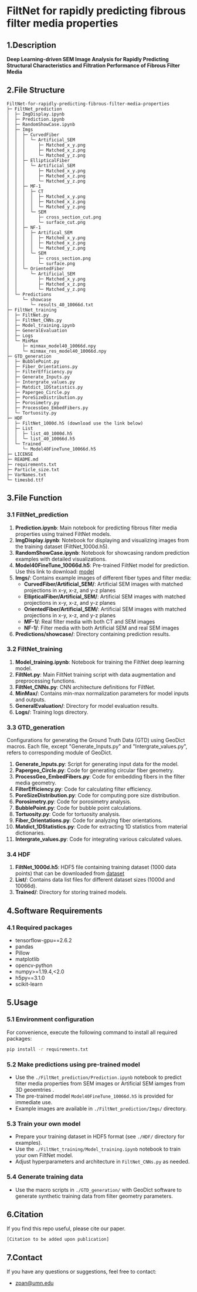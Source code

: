 # FiltNet for rapidly predicting fibrous filter media properties

## 1.Description

**Deep Learning-driven SEM Image Analysis for Rapidly Predicting Structural Characteristics and Filtration Performance of Fibrous Filter Media**

## 2.File Structure
```
FiltNet-for-rapidly-predicting-fibrous-filter-media-properties
├─ FiltNet_prediction
│  ├─ ImgDisplay.ipynb
│  ├─ Prediction.ipynb
│  ├─ RandomShowCase.ipynb
│  ├─ Imgs
│  │  ├─ CurvedFiber
│  │  │  └─ Artificial_SEM
│  │  │     ├─ Matched_x_y.png
│  │  │     ├─ Matched_x_z.png
│  │  │     └─ Matched_y_z.png
│  │  ├─ EllipticalFiber
│  │  │  └─ Artificial_SEM
│  │  │     ├─ Matched_x_y.png
│  │  │     ├─ Matched_x_z.png
│  │  │     └─ Matched_y_z.png
│  │  ├─ MF-1
│  │  │  ├─ CT
│  │  │  │  ├─ Matched_x_y.png
│  │  │  │  ├─ Matched_x_z.png
│  │  │  │  └─ Matched_y_z.png
│  │  │  └─ SEM
│  │  │     ├─ cross_section_cut.png
│  │  │     └─ surface_cut.png
│  │  ├─ NF-1
│  │  │  ├─ Artifical_SEM
│  │  │  │  ├─ Matched_x_y.png
│  │  │  │  ├─ Matched_x_z.png
│  │  │  │  └─ Matched_y_z.png
│  │  │  └─ SEM
│  │  │     ├─ cross_section.png
│  │  │     └─ surface.png
│  │  └─ OrientedFiber
│  │     └─ Artificial_SEM
│  │        ├─ Matched_x_y.png
│  │        ├─ Matched_x_z.png
│  │        └─ Matched_y_z.png
│  └─ Predictions
│     └─ showcase
│        └─ results_40_10066d.txt
├─ FiltNet_training
│  ├─ FiltNet.py
│  ├─ FiltNet_CNNs.py
│  ├─ Model_training.ipynb
│  ├─ GeneralEvaluation
│  ├─ Logs
│  └─ MinMax
│     ├─ minmax_model40_10066d.npy
│     └─ minmax_res_model40_10066d.npy
├─ GTD_generation
│  ├─ BubblePoint.py
│  ├─ Fiber_Orientations.py
│  ├─ FilterEfficiency.py
│  ├─ Generate_Inputs.py
│  ├─ Intergrate_values.py
│  ├─ Matdict_1DStatistics.py
│  ├─ Papergeo_Circle.py
│  ├─ PoreSizeDistribution.py
│  ├─ Porosimetry.py
│  ├─ ProcessGeo_EmbedFibers.py
│  └─ Tortuosity.py
├─ HDF
│  ├─ FiltNet_1000d.h5 (download use the link below)
│  ├─ List
│  │  ├─ list_40_1000d.h5
│  │  └─ list_40_10066d.h5
│  └─ Trained
│     └─ Model40FineTune_10066d.h5
├─ LICENSE
├─ README.md
├─ requirements.txt
├─ Particle_size.txt
├─ VarNames.txt
└─ timesbd.ttf

```

## 3.File Function

### 3.1 FiltNet_prediction
1. **Prediction.ipynb**: Main notebook for predicting fibrous filter media properties using trained FiltNet models.
2. **ImgDisplay.ipynb**: Notebook for displaying and visualizing images from the training dataset (FiltNet_1000d.h5).
3. **RandomShowCase.ipynb**: Notebook for showcasing random prediction examples with detailed visualizations.
4. **Model40FineTune_10066d.h5**: Pre-trained FiltNet model for prediction. Use this link to download: [model](https://1drv.ms/u/c/4790a4376137575d/EagLVo9ZYipKvPk3hqT0VCAB-XRfgUbIrv4lCOF6qdY01g?e=0qXpDF)
5. **Imgs/**: Contains example images of different fiber types and filter media:
   - **CurvedFiber/Artificial_SEM/**: Artificial SEM images with matched projections in x-y, x-z, and y-z planes
   - **EllipticalFiber/Artificial_SEM/**: Artificial SEM images with matched projections in x-y, x-z, and y-z planes
   - **OrientedFiber/Artificial_SEM/**: Artificial SEM images with matched projections in x-y, x-z, and y-z planes
   - **MF-1/**: Real filter media with both CT and SEM images
   - **NF-1/**: Filter media with both Artificial SEM and real SEM images
6. **Predictions/showcase/**: Directory containing prediction results.

### 3.2 FiltNet_training
1. **Model_training.ipynb**: Notebook for training the FiltNet deep learning model.
2. **FiltNet.py**: Main FiltNet training script with data augmentation and preprocessing functions.
3. **FiltNet_CNNs.py**: CNN architecture definitions for FiltNet.
4. **MinMax/**: Contains min-max normalization parameters for model inputs and outputs.
5. **GeneralEvaluation/**: Directory for model evaluation results.
6. **Logs/**: Training logs directory.

### 3.3 GTD_generation
Configurations for generating the Ground Truth Data (GTD) using GeoDict macros. Each file, except "Generate_Inputs.py" and "Intergrate_values.py", refers to corresponding module of GeoDict. 
1. **Generate_Inputs.py**: Script for generating input data for the model.
2. **Papergeo_Circle.py**: Code for generating circular fiber geometry.
3. **ProcessGeo_EmbedFibers.py**: Code for embedding fibers in the filter media geometry.
4. **FilterEfficiency.py**: Code for calculating filter efficiency.
5. **PoreSizeDistribution.py**: Code for computing pore size distribution.
6. **Porosimetry.py**: Code for porosimetry analysis.
7. **BubblePoint.py**: Code for bubble point calculations.
8. **Tortuosity.py**: Code for tortuosity analysis.
9. **Fiber_Orientations.py**: Code for analyzing fiber orientations.
10. **Matdict_1DStatistics.py**: Code for extracting 1D statistics from material dictionaries.
11. **Intergrate_values.py**: Code for integrating various calculated values.

### 3.4 HDF
1. **FiltNet_1000d.h5**: HDF5 file containing training dataset (1000 data points) that can be downloaded from [dataset](https://1drv.ms/u/c/4790a4376137575d/ERUmG3tfaLtFl-Le5AfJIvoBIOWf4YKoQDJsb98WA1zVTg?e=6Xw7ta)
2. **List/**: Contains data list files for different dataset sizes (1000d and 10066d).
3. **Trained/**: Directory for storing trained models.


## 4.Software Requirements

### 4.1 Required packages

- tensorflow-gpu==2.6.2
- pandas
- Pillow
- matplotlib
- opencv-python
- numpy>=1.19.4,<2.0
- h5py==3.1.0
- scikit-learn

## 5.Usage

### 5.1 Environment configuration
For convenience, execute the following command to install all required packages:

```bash
pip install -r requirements.txt
```

### 5.2 Make predictions using pre-trained model
- Use the `./FiltNet_prediction/Prediction.ipynb` notebook to predict filter media properties from SEM images or Artificial SEM iamges from 3D geoemtries  .
- The pre-trained model `Model40FineTune_10066d.h5` is provided for immediate use.
- Example images are available in `./FiltNet_prediction/Imgs/` directory.

### 5.3 Train your own model
- Prepare your training dataset in HDF5 format (see `./HDF/` directory for examples).
- Use the `./FiltNet_training/Model_training.ipynb` notebook to train your own FiltNet model.
- Adjust hyperparameters and architecture in `FiltNet_CNNs.py` as needed.

### 5.4 Generate training data
- Use the macro scripts in `./GTD_generation/` with GeoDict software to generate synthetic training data from filter geometry parameters.


## 6.Citation

If you find this repo useful, please cite our paper.

```
[Citation to be added upon publication]
```


## 7.Contact
If you have any questions or suggestions, feel free to contact:
- zpan@umn.edu
